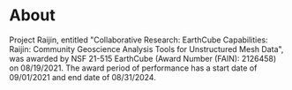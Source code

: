 # About

Project Raijin, entitled "Collaborative Research: EarthCube Capabilities:
Raijin: Community Geoscience Analysis Tools for Unstructured Mesh Data",
was awarded by NSF 21-515 EarthCube (Award Number (FAIN): 2126458) on
08/19/2021. The award period of performance has a start date of 09/01/2021
and end date of 08/31/2024.
